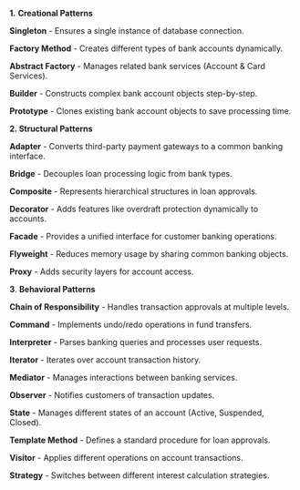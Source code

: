 

 **1.** **Creational Patterns**   

**Singleton**  - Ensures a single instance of database connection.   

**Factory Method** - Creates different types of bank accounts dynamically.

**Abstract Factory** - Manages related bank services (Account & Card Services).

**Builder** - Constructs complex bank account objects step-by-step.

**Prototype** - Clones existing bank account objects to save processing time.


**2. **Structural Patterns****


 **Adapter** - Converts third-party payment gateways to a common banking interface. 

 **Bridge** - Decouples loan processing logic from bank types. 

 **Composite** - Represents hierarchical structures in loan approvals. 

 **Decorator** - Adds features like overdraft protection dynamically to accounts. 

 **Facade** - Provides a unified interface for customer banking operations. 

 **Flyweight** - Reduces memory usage by sharing common banking objects. 

 **Proxy** - Adds security layers for account access. 


**3**. **Behavioral Patterns** 

 **Chain of Responsibility** - Handles transaction approvals at multiple levels. 

 **Command** - Implements undo/redo operations in fund transfers. 

 **Interpreter** - Parses banking queries and processes user requests. 

 **Iterator** - Iterates over account transaction history. 

 **Mediator** - Manages interactions between banking services. 

 **Observer** - Notifies customers of transaction updates. 

 **State** - Manages different states of an account (Active, Suspended, Closed). 

 **Template Method** - Defines a standard procedure for loan approvals. 

 **Visitor** - Applies different operations on account transactions. 

 **Strategy** - Switches between different interest calculation strategies. 

